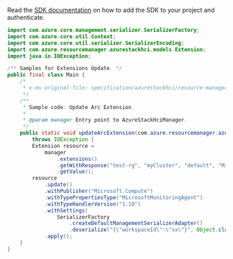 Read the [SDK documentation](https://github.com/Azure/azure-sdk-for-java/blob/azure-resourcemanager-azurestackhci_1.0.0-beta.2/sdk/azurestackhci/azure-resourcemanager-azurestackhci/README.md) on how to add the SDK to your project and authenticate.

```java
import com.azure.core.management.serializer.SerializerFactory;
import com.azure.core.util.Context;
import com.azure.core.util.serializer.SerializerEncoding;
import com.azure.resourcemanager.azurestackhci.models.Extension;
import java.io.IOException;

/** Samples for Extensions Update. */
public final class Main {
    /*
     * x-ms-original-file: specification/azurestackhci/resource-manager/Microsoft.AzureStackHCI/stable/2022-01-01/examples/PatchExtension.json
     */
    /**
     * Sample code: Update Arc Extension.
     *
     * @param manager Entry point to AzureStackHciManager.
     */
    public static void updateArcExtension(com.azure.resourcemanager.azurestackhci.AzureStackHciManager manager)
        throws IOException {
        Extension resource =
            manager
                .extensions()
                .getWithResponse("test-rg", "myCluster", "default", "MicrosoftMonitoringAgent", Context.NONE)
                .getValue();
        resource
            .update()
            .withPublisher("Microsoft.Compute")
            .withTypePropertiesType("MicrosoftMonitoringAgent")
            .withTypeHandlerVersion("1.10")
            .withSettings(
                SerializerFactory
                    .createDefaultManagementSerializerAdapter()
                    .deserialize("{\"workspaceId\":\"xx\"}", Object.class, SerializerEncoding.JSON))
            .apply();
    }
}
```

